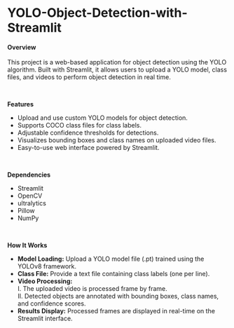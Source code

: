 # YOLO-Object-Detection-with-Streamlit
**Overview** </br>
</br>
This project is a web-based application for object detection using the YOLO algorithm. Built with Streamlit, it allows users to upload a YOLO model, class files, and videos to perform object detection in real time.


</br>

**Features** </br>
- Upload and use custom YOLO models for object detection.
- Supports COCO class files for class labels.
- Adjustable confidence thresholds for detections.
- Visualizes bounding boxes and class names on uploaded video files.
- Easy-to-use web interface powered by Streamlit.

</br>

**Dependencies** </br>
- Streamlit 
- OpenCV
- ultralytics
- Pillow
- NumPy

</br>

**How It Works** </br>
- <b>Model Loading:</b> Upload a YOLO model file (.pt) trained using the YOLOv8 framework. 
- <b>Class File:</b> Provide a text file containing class labels (one per line).
- <b>Video Processing:</b> </br>
   I. The uploaded video is processed frame by frame.</br>
   II. Detected objects are annotated with bounding boxes, class names, and confidence scores.
- <b>Results Display:</b> Processed frames are displayed in real-time on the Streamlit interface.

</br>
